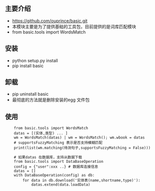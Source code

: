 ## 主要介绍
* https://github.com/ouprince/basic.git
* 本模块主要是为了提供基础的工具包，目前提供的是词库匹配模块
* from basic.tools import WordsMatch

## 安装
* python setup.py install 
* pip install basic

## 卸载
* pip uninstall basic
* 最彻底的方法就是删除安装的egg 文件包

## 使用
```
    from basic.tools import WordsMatch
    datas = [(实体,类型) ... ]
    wm = WordsMatch(datas) | wm = WordsMatch(); wm.wbook = datas
    # supportsFuzzyMatching 表示是否支持模糊匹配
    print(list(wm.matching(待测句子,supportsFuzzyMatching = False)))
    
    # 如果datas 在数据库，支持从数据下载
    from basic.tools import DataBaseOperation
    config = {"user":xxx ..} # 数据库连接信息
    datas = []
    with DataBaseOperation(config) as db:
        for data in db.download('实体表(name,shortname,type)'):
            datas.extend(data.loadData)
```
